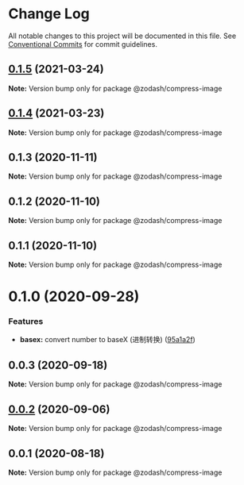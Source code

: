 # Change Log

All notable changes to this project will be documented in this file.
See [Conventional Commits](https://conventionalcommits.org) for commit guidelines.

## [0.1.5](https://github.com/zcorky/zodash/compare/@zodash/compress-image@0.1.4...@zodash/compress-image@0.1.5) (2021-03-24)

**Note:** Version bump only for package @zodash/compress-image





## [0.1.4](https://github.com/zcorky/zodash/compare/@zodash/compress-image@0.1.3...@zodash/compress-image@0.1.4) (2021-03-23)

**Note:** Version bump only for package @zodash/compress-image





## 0.1.3 (2020-11-11)

**Note:** Version bump only for package @zodash/compress-image





## 0.1.2 (2020-11-10)

**Note:** Version bump only for package @zodash/compress-image





## 0.1.1 (2020-11-10)

**Note:** Version bump only for package @zodash/compress-image





# 0.1.0 (2020-09-28)


### Features

* **basex:** convert number to baseX (进制转换) ([95a1a2f](https://github.com/zcorky/zodash/commit/95a1a2f361d73de5caa3b8e297c1643e97e40983))





## 0.0.3 (2020-09-18)

**Note:** Version bump only for package @zodash/compress-image





## [0.0.2](https://github.com/zcorky/zodash/compare/@zodash/compress-image@0.0.1...@zodash/compress-image@0.0.2) (2020-09-06)

**Note:** Version bump only for package @zodash/compress-image





## 0.0.1 (2020-08-18)

**Note:** Version bump only for package @zodash/compress-image
